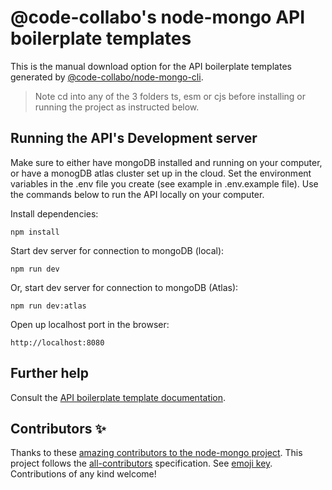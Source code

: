 # @code-collabo's node-mongo API boilerplate templates

This is the manual download option for the API boilerplate templates generated by [@code-collabo/node-mongo-cli](https://code-collabo.gitbook.io/node-mongo/).

> Note 
> cd into any of the 3 folders ts, esm or cjs before installing or running the project as instructed below.

## Running the API's Development server
Make sure to either have mongoDB installed and running on your computer, or have a monogDB atlas cluster set up in the cloud. Set the environment variables in the .env file you create (see example in .env.example file). Use the commands below to run the API locally on your computer.

Install dependencies:

````
npm install
````

Start dev server for connection to mongoDB (local):

````
npm run dev
````

Or, start dev server for connection to mongoDB (Atlas):

````
npm run dev:atlas
````

Open up localhost port in the browser:

```
http://localhost:8080
```

## Further help

Consult the [API boilerplate template documentation](https://code-collabo.gitbook.io/node-mongo/boilerplate-templates).


## Contributors ✨

Thanks to these [amazing contributors to the node-mongo project](https://github.com/code-collabo/node-mongo-cli#appreciation). This project follows the [all-contributors](https://github.com/all-contributors/all-contributors) specification. See [emoji key](https://allcontributors.org/docs/en/emoji-key). Contributions of any kind welcome!